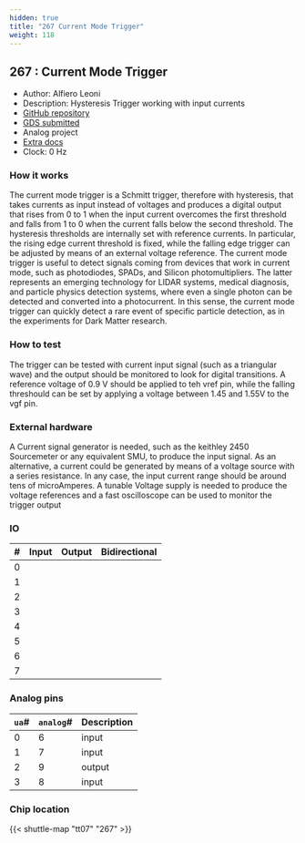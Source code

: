 ```yaml
---
hidden: true
title: "267 Current Mode Trigger"
weight: 118
---
```


## 267 : Current Mode Trigger

* Author: Alfiero Leoni
* Description: Hysteresis Trigger working with input currents
* [GitHub repository](https://github.com/alfiero88/tt07-current-mode-trigger)
* [GDS submitted](https://github.com/alfiero88/tt07-current-mode-trigger/actions/runs/9319952670)
* Analog project
* [Extra docs]()
* Clock: 0 Hz

<!---

This file is used to generate your project datasheet. Please fill in the information below and delete any unused
sections.

You can also include images in this folder and reference them in the markdown. Each image must be less than
512 kb in size, and the combined size of all images must be less than 1 MB.
-->


### How it works

The current mode trigger is a Schmitt trigger, therefore with hysteresis, that takes currents as input instead of voltages and produces a digital output that rises from 0 to 1 when the input current overcomes the first threshold and falls from 1 to 0 when the current falls below the second threshold. The hysteresis thresholds are internally set with reference currents. In particular, the rising edge current threshold is fixed, while the falling edge trigger can be adjusted by means of an external voltage reference. The current mode trigger is useful to detect signals coming from devices that work in current mode, such as photodiodes, SPADs, and Silicon photomultipliers. The latter represents an emerging technology for LIDAR systems, medical diagnosis, and particle physics detection systems, where even a single photon can be detected and converted into a photocurrent. In this sense, the current mode trigger can quickly detect a rare event of specific particle detection, as in the experiments for Dark Matter research.

### How to test

The trigger can be tested with current input signal (such as a triangular wave) and the output should be monitored to look for digital transitions. A reference voltage of 0.9 V should be applied to teh vref pin, while the falling threshould can be set by applying a voltage between 1.45 and 1.55V to the vgf pin.

### External hardware

A Current signal generator is needed, such as the keithley 2450 Sourcemeter or any equivalent SMU, to produce the input signal. As an alternative, a current could be generated by means of a voltage source with a series resistance. In any case, the input current range should be around tens of microAmperes. A tunable Voltage supply is needed to produce the voltage references and a fast oscilloscope can be used to monitor the trigger output


### IO

| #             | Input    | Output   | Bidirectional   |
| ------------- | -------- | -------- | --------------- |
| 0 |   |   |         |
| 1 |   |   |         |
| 2 |   |   |         |
| 3 |   |   |         |
| 4 |   |   |         |
| 5 |   |   |         |
| 6 |   |   |         |
| 7 |   |   |         |

### Analog pins

| `ua`#        | `analog`#        | Description         |
| ------------ | ---------------- | ------------------- |
| 0 | 6 | input           |
| 1 | 7 | input           |
| 2 | 9 | output           |
| 3 | 8 | input           |

### Chip location

{{< shuttle-map "tt07" "267" >}}

